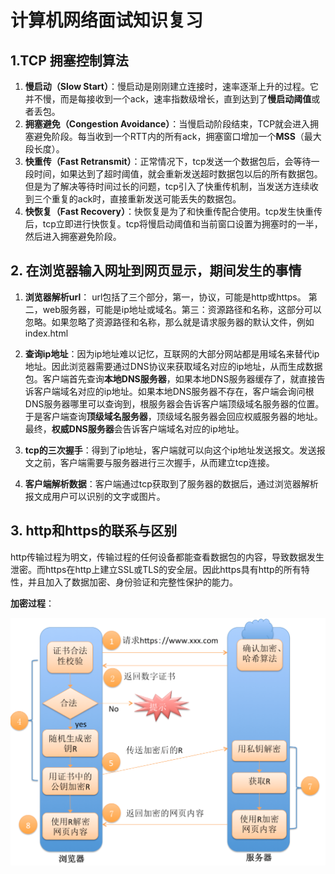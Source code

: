 # 计算机网络面试知识复习

## 1.TCP 拥塞控制算法

1.   **慢启动（Slow Start）**：慢启动是刚刚建立连接时，速率逐渐上升的过程。它并不慢，而是每接收到一个ack，速率指数级增长，直到达到了**慢启动阈值**或者丢包。
2.   **拥塞避免（Congestion Avoidance）**：当慢启动阶段结束，TCP就会进入拥塞避免阶段。每当收到一个RTT内的所有ack，拥塞窗口增加一个**MSS**（最大段长度）。
3.   **快重传（Fast Retransmit）**：正常情况下，tcp发送一个数据包后，会等待一段时间，如果达到了超时阈值，就会重新发送超时数据包以后的所有数据包。但是为了解决等待时间过长的问题，tcp引入了快重传机制，当发送方连续收到三个重复的ack时，直接重新发送可能丢失的数据包。
4.   **快恢复（Fast Recovery）**：快恢复是为了和快重传配合使用。tcp发生快重传后，tcp立即进行快恢复。tcp将慢启动阈值和当前窗口设置为拥塞时的一半，然后进入拥塞避免阶段。



## 2. 在浏览器输入网址到网页显示，期间发生的事情

1.   **浏览器解析url**： url包括了三个部分，第一，协议，可能是http或https。 第二，web服务器，可能是ip地址或域名。第三：资源路径和名称，这部分可以忽略。如果忽略了资源路径和名称，那么就是请求服务器的默认文件，例如index.html
2.   **查询ip地址**：因为ip地址难以记忆，互联网的大部分网站都是用域名来替代ip地址。因此浏览器需要通过DNS协议来获取域名对应的ip地址，从而生成数据包。客户端首先查询**本地DNS服务器**，如果本地DNS服务器缓存了，就直接告诉客户端域名对应的ip地址。如果本地DNS服务器不存在，客户端会询问根DNS服务器哪里可以查询到，根服务器会告诉客户端顶级域名服务器的位置。于是客户端查询**顶级域名服务器**，顶级域名服务器会回应权威服务器的地址。最终，**权威DNS服务器**会告诉客户端域名对应的ip地址。

3.   **tcp的三次握手**：得到了ip地址，客户端就可以向这个ip地址发送报文。发送报文之前，客户端需要与服务器进行三次握手，从而建立tcp连接。
4.   **客户端解析数据**：客户端通过tcp获取到了服务器的数据后，通过浏览器解析报文成用户可以识别的文字或图片。



## 3. http和https的联系与区别

http传输过程为明文，传输过程的任何设备都能查看数据包的内容，导致数据发生泄密。而https在http上建立SSL或TLS的安全层。因此https具有http的所有特性，并且加入了数据加密、身份验证和完整性保护的能力。

**加密过程**：

![network1](../images/network1.png)